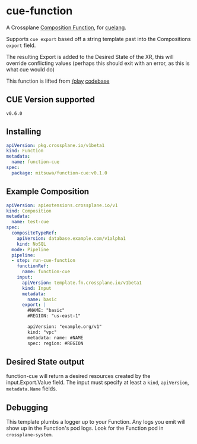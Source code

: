 # cue-function

A Crossplane [Composition Function](https://docs.crossplane.io/latest/concepts/composition-functions/), for [cuelang](https://cuelang.org/).

Supports `cue export` based off a string template past into the Compositions `export` field.

The resulting Export is added to the Desired State of the XR, this will override conflicting values (perhaps this should exit with an error, as this is what cue would do)

This function is lifted from [/play](https://cuelang.org/play) [codebase](https://github.com/cue-lang/cuelang.org/blob/master/play/main.go)

## CUE Version supported

`v0.6.0`

## Installing

```yaml
apiVersion: pkg.crossplane.io/v1beta1
kind: Function
metadata:
  name: function-cue
spec:
  package: mitsuwa/function-cue:v0.1.0
```

## Example Composition

```yaml
apiVersion: apiextensions.crossplane.io/v1
kind: Composition
metadata:
  name: test-cue
spec:
  compositeTypeRef:
    apiVersion: database.example.com/v1alpha1
    kind: NoSQL
  mode: Pipeline
  pipeline:
  - step: run-cue-function
    functionRef:
      name: function-cue
    input:
      apiVersion: template.fn.crossplane.io/v1beta1
      kind: Input
      metadata:
        name: basic
      export: |
        #NAME: "basic"
        #REGION: "us-east-1"

        apiVersion: "example.org/v1"
        kind: "vpc"
        metadata: name: #NAME
        spec: region: #REGION
```

## Desired State output

function-cue will return a desired resources created by the input.Export.Value field.  The input must specify at least a `kind`, `apiVersion`, `metadata.Name` fields.

## Debugging

This template plumbs a logger up to your Function. Any logs you emit will show
up in the Function's pod logs. Look for the Function pod in `crossplane-system`.

[Crossplane]: https://crossplane.io
[function-design]: https://github.com/crossplane/crossplane/blob/3996f20/design/design-doc-composition-functions.md
[function-pr]: https://github.com/crossplane/crossplane/pull/4500
[new-crossplane-issue]: https://github.com/crossplane/crossplane/issues/new?assignees=&labels=enhancement&projects=&template=feature_request.md
[install-master-docs]: https://docs.crossplane.io/v1.13/software/install/#install-pre-release-crossplane-versions
[proto-schema]: https://github.com/crossplane/function-sdk-go/blob/main/proto/v1beta1/run_function.proto
[grpcurl]: https://github.com/fullstorydev/grpcurl